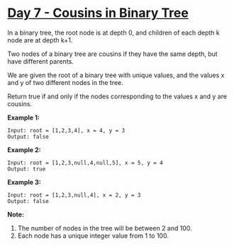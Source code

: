 # [Day 7 - Cousins in Binary Tree](https://leetcode.com/explore/featured/card/may-leetcoding-challenge/534/week-1-may-1st-may-7th/3322/)

In a binary tree, the root node is at depth 0, and children of each depth k node are at depth k+1.

Two nodes of a binary tree are cousins if they have the same depth, but have different parents.

We are given the root of a binary tree with unique values, and the values x and y of two different nodes in the tree.

Return true if and only if the nodes corresponding to the values x and y are cousins.

**Example 1:**

```
Input: root = [1,2,3,4], x = 4, y = 3
Output: false
```

**Example 2:**

```
Input: root = [1,2,3,null,4,null,5], x = 5, y = 4
Output: true
```

**Example 3:**

```
Input: root = [1,2,3,null,4], x = 2, y = 3
Output: false
```

**Note:**

1. The number of nodes in the tree will be between 2 and 100.
2. Each node has a unique integer value from 1 to 100.
